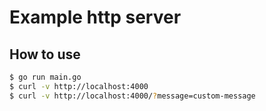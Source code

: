 
# Example http server

## How to use

```bash
$ go run main.go
$ curl -v http://localhost:4000
$ curl -v http://localhost:4000/?message=custom-message
```
